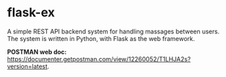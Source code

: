 # flask-ex

A simple REST API backend system for handling massages between users. </br>
The system is written in Python, with Flask as the web framework. </br>

**POSTMAN web doc:** <br/>
https://documenter.getpostman.com/view/12260052/T1LHJA2s?version=latest.

